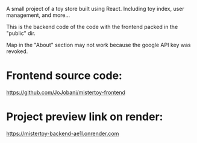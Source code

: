 A small project of a toy store built using React.
Including toy index, user management, and more...

This is the backend code of the code with the frontend packed in the "public" dir.

Map in the "About" section may not work because the google API key was revoked.

# Frontend source code:

https://github.com/JoJobani/mistertoy-frontend

# Project preview link on render:

https://mistertoy-backend-ae1l.onrender.com

